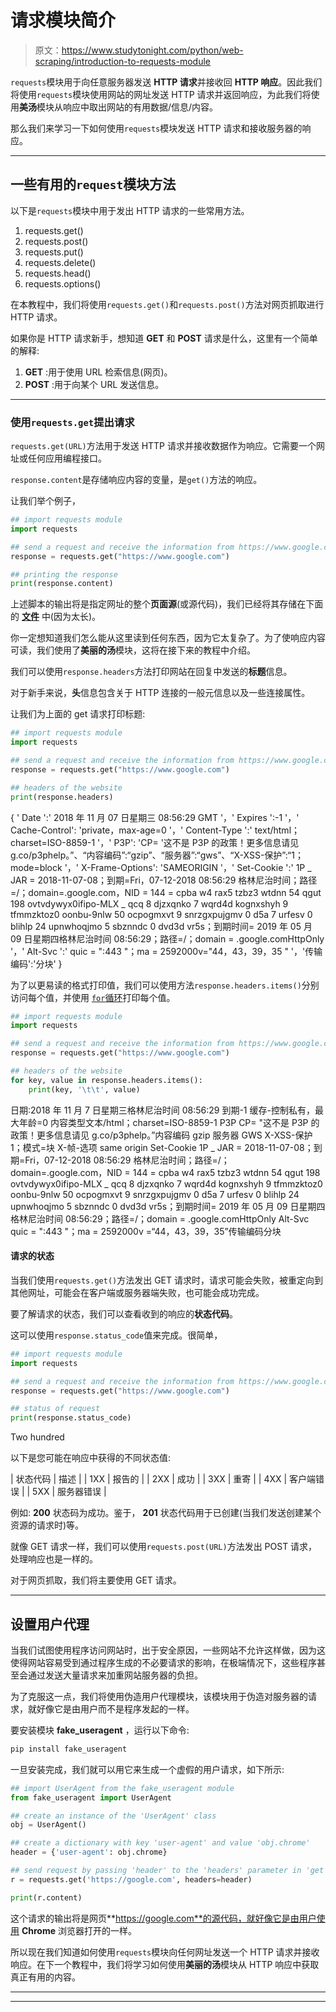# 请求模块简介

> 原文：<https://www.studytonight.com/python/web-scraping/introduction-to-requests-module>

`requests`模块用于向任意服务器发送 **HTTP 请求**并接收回 **HTTP 响应**。因此我们将使用`requests`模块使用网站的网址发送 HTTP 请求并返回响应，为此我们将使用**美汤**模块从响应中取出网站的有用数据/信息/内容。

那么我们来学习一下如何使用`requests`模块发送 HTTP 请求和接收服务器的响应。

* * *

## 一些有用的`request`模块方法

以下是`requests`模块中用于发出 HTTP 请求的一些常用方法。

1.  requests.get()
2.  requests.post()
3.  requests.put()
4.  requests.delete()
5.  requests.head()
6.  requests.options()

在本教程中，我们将使用`requests.get()`和`requests.post()`方法对网页抓取进行 HTTP 请求。

如果你是 HTTP 请求新手，想知道 **GET** 和 **POST** 请求是什么，这里有一个简单的解释:

1.  **GET** :用于使用 URL 检索信息(网页)。
2.  **POST** :用于向某个 URL 发送信息。

* * *

### 使用`requests.get`提出请求

`requests.get(URL)`方法用于发送 HTTP 请求并接收数据作为响应。它需要一个网址或任何应用编程接口。

`response.content`是存储响应内容的变量，是`get()`方法的响应。

让我们举个例子，

```py
## import requests module
import requests

## send a request and receive the information from https://www.google.com
response = requests.get("https://www.google.com")

## printing the response
print(response.content)
```

上述脚本的输出将是指定网址的整个**页面源**(或源代码)，我们已经将其存储在下面的 [**文件**](resources/requests-get-response.txt) 中(因为太长)。

你一定想知道我们怎么能从这里读到任何东西，因为它太复杂了。为了使响应内容可读，我们使用了**美丽的汤**模块，这将在接下来的教程中介绍。

我们可以使用`response.headers`方法打印网站在回复中发送的**标题**信息。

对于新手来说，**头**信息包含关于 HTTP 连接的一般元信息以及一些连接属性。

让我们为上面的 get 请求打印标题:

```py
## import requests module
import requests

## send a request and receive the information from https://www.google.com
response = requests.get("https://www.google.com")

## headers of the website
print(response.headers)
```

{ ' Date ':' 2018 年 11 月 07 日星期三 08:56:29 GMT '，' Expires ':-1 '，' Cache-Control': 'private，max-age=0 '，' Content-Type ':' text/html；charset=ISO-8859-1 '，' P3P': 'CP= '这不是 P3P 的政策！更多信息请见 g.co/p3phelp。”、“内容编码”:“gzip”、“服务器”:“gws”、“X-XSS-保护”:“1；mode=block '，' X-Frame-Options': 'SAMEORIGIN '，' Set-Cookie ':' 1P _ JAR = 2018-11-07-08；到期=Fri，07-12-2018 08:56:29 格林尼治时间；路径=/；domain=.google.com，NID = 144 = cpba w4 rax5 tzbz3 wtdnn 54 qgut 198 ovtvdywyx0ifipo-MLX _ qcq 8 djzxqnko 7 wqrd4d kognxshyh 9 tfmmzktoz0 oonbu-9nlw 50 ocpogmxvt 9 snrzgxpujgmv 0 d5a 7 urfesv 0 blihlp 24 upnwhoqjmo 5 sbznndc 0 dvd3d vr5s；到期时间= 2019 年 05 月 09 日星期四格林尼治时间 08:56:29；路径=/；domain = .google.comHttpOnly '，' Alt-Svc ':' quic = ":443 "；ma = 2592000v="44，43，39，35 " '，'传输编码':'分块' }

为了以更易读的格式打印值，我们可以使用方法`response.headers.items()`分别访问每个值，并使用 [`for`循环](/python/looping-in-python)打印每个值。

```py
## import requests module
import requests

## send a request and receive the information from https://www.google.com
response = requests.get("https://www.google.com")

## headers of the website
for key, value in response.headers.items():
    print(key, '\t\t', value)
```

日期:2018 年 11 月 7 日星期三格林尼治时间 08:56:29 到期-1 缓存-控制私有，最大年龄=0 内容类型文本/html；charset=ISO-8859-1 P3P CP= "这不是 P3P 的政策！更多信息请见 g.co/p3phelp。”内容编码 gzip 服务器 GWS X-XSS-保护 1；模式=块 X-帧-选项 same origin Set-Cookie 1P _ JAR = 2018-11-07-08；到期=Fri，07-12-2018 08:56:29 格林尼治时间；路径=/；domain=.google.com，NID = 144 = cpba w4 rax5 tzbz3 wtdnn 54 qgut 198 ovtvdywyx0ifipo-MLX _ qcq 8 djzxqnko 7 wqrd4d kognxshyh 9 tfmmzktoz0 oonbu-9nlw 50 ocpogmxvt 9 snrzgxpujgmv 0 d5a 7 urfesv 0 blihlp 24 upnwhoqjmo 5 sbznndc 0 dvd3d vr5s；到期时间= 2019 年 05 月 09 日星期四格林尼治时间 08:56:29；路径=/；domain = .google.comHttpOnly Alt-Svc quic = ":443 "；ma = 2592000v =“44，43，39，35”传输编码分块

#### 请求的状态

当我们使用`requests.get()`方法发出 GET 请求时，请求可能会失败，被重定向到其他网址，可能会在客户端或服务器端失败，也可能会成功完成。

要了解请求的状态，我们可以查看收到的响应的**状态代码**。

这可以使用`response.status_code`值来完成。很简单，

```py
## import requests module
import requests

## send a request and receive the information from https://www.google.com
response = requests.get("https://www.google.com")

## status of request
print(response.status_code)
```

Two hundred

以下是您可能在响应中获得的不同状态值:

| 状态代码 | 描述 |
| 1XX | 报告的 |
| 2XX | 成功 |
| 3XX | 重寄 |
| 4XX | 客户端错误 |
| 5XX | 服务器错误 |

例如: **200** 状态码为成功。鉴于， **201** 状态代码用于已创建(当我们发送创建某个资源的请求时)等。

就像 GET 请求一样，我们可以使用`requests.post(URL)`方法发出 POST 请求，处理响应也是一样的。

对于网页抓取，我们将主要使用 GET 请求。

* * *

## 设置用户代理

当我们试图使用程序访问网站时，出于安全原因，一些网站不允许这样做，因为这使得网站容易受到通过程序生成的不必要请求的影响，在极端情况下，这些程序甚至会通过发送大量请求来加重网站服务器的负担。

为了克服这一点，我们将使用伪造用户代理模块，该模块用于伪造对服务器的请求，就好像它是由用户而不是程序发起的一样。

要安装模块 **fake_useragent** ，运行以下命令:

```py
pip install fake_useragent
```

一旦安装完成，我们就可以用它来生成一个虚假的用户请求，如下所示:

```py
## import UserAgent from the fake_useragent module
from fake_useragent import UserAgent

## create an instance of the 'UserAgent' class
obj = UserAgent()

## create a dictionary with key 'user-agent' and value 'obj.chrome'
header = {'user-agent': obj.chrome}

## send request by passing 'header' to the 'headers' parameter in 'get' method
r = requests.get('https://google.com', headers=header)

print(r.content)
```

这个请求的输出将是网页**https://google.com**的源代码，就好像它是由用户使用 **Chrome** 浏览器打开的一样。

所以现在我们知道如何使用`requests`模块向任何网址发送一个 HTTP 请求并接收响应。在下一个教程中，我们将学习如何使用**美丽的汤**模块从 HTTP 响应中获取真正有用的内容。

* * *

* * *